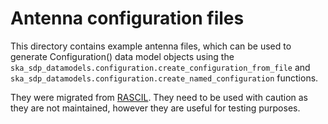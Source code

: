 # Antenna configuration files

This directory contains example antenna files, which can be used to
generate Configuration() data model objects using the 
`ska_sdp_datamodels.configuration.create_configuration_from_file` and 
`ska_sdp_datamodels.configuration.create_named_configuration` functions.

They were migrated from [RASCIL](https://ska-telescope.gitlab.io/external/rascil/). 
They need to be used with caution as they are not maintained, however
they are useful for testing purposes.
